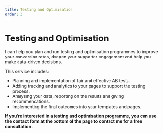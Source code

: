 ```yaml
---
title: Testing and Optimisation
order: 3
---
```


# Testing and Optimisation

I can help you plan and run testing and optimisation programmes to improve your conversion rates, deepen your supporter engagement and help you make data-driven decisions.

This service includes:

- Planning and implementation of fair and effective AB tests.
- Adding tracking and analytics to your pages to support the testing process.
- Analysing your data, reporting on the results and giving recommendations.
- Implementing the final outcomes into your templates and pages.

**If you're interested in a testing and optimisation programme, you can use the contact form at the bottom of the page to contact me for a free consultation.**
